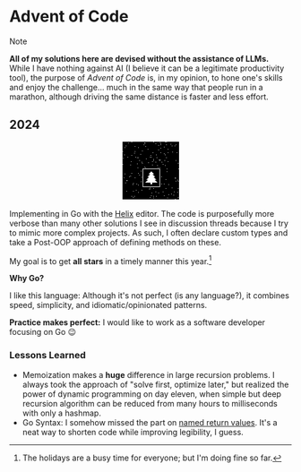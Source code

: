 # Advent of Code

> [!NOTE]  
> **All of my solutions here are devised without the assistance of LLMs.** While I have nothing against AI (I believe it can be a legitimate productivity tool), the purpose of *Advent of Code* is, in my opinion, to hone one's skills and enjoy the challenge... much in the same way that people run in a marathon, although driving the same distance is faster and less effort.

## 2024

<p align="center">
  <img src="fourteen/step7572.png">
</p>

Implementing in Go with the [Helix](https://helix-editor.com/) editor. The code is purposefully more verbose than many other solutions I see in discussion threads because I try to mimic more complex projects. As such, I often declare custom types and take a Post-OOP approach of defining methods on these.

My goal is to get **all stars** in a timely manner this year.[^stars]

**Why Go?**

I like this language: Although it's not perfect (is any language?), it combines speed, simplicity, and idiomatic/opinionated patterns.

**Practice makes perfect:** I would like to work as a software developer focusing on Go 😉

[^stars]: The holidays are a busy time for everyone; but I'm doing fine so far.

### Lessons Learned

- Memoization makes a **huge** difference in large recursion problems. I always took the approach of "solve first, optimize later," but realized the power of dynamic programming on day eleven, when simple but deep recursion algorithm can be reduced from many hours to milliseconds with only a hashmap.
- Go Syntax: I somehow missed the part on [named return values](https://go.dev/tour/basics/7). It's a neat way to shorten code while improving legibility, I guess.
